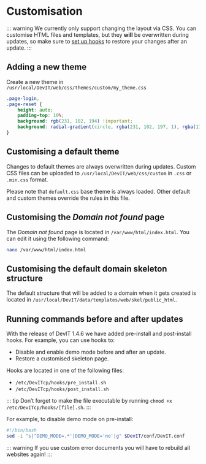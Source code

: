 # Customisation

::: warning
We currently only support changing the layout via CSS. You can customise HTML files and templates, but they **will** be overwritten during updates, so make sure to [set up hooks](#running-commands-before-and-after-updates) to restore your changes after an update.
:::

## Adding a new theme

Create a new theme in `/usr/local/DevIT/web/css/themes/custom/my_theme.css`

```css
.page-login,
.page-reset {
	height: auto;
	padding-top: 10%;
	background: rgb(231, 102, 194) !important;
	background: radial-gradient(circle, rgba(231, 102, 197, 1), rgba(174, 43, 177, 1)) !important;
}
```

## Customising a default theme

Changes to default themes are always overwritten during updates. Custom CSS files can be uploaded to `/usr/local/DevIT/web/css/custom` in `.css` or `.min.css` format.

Please note that `default.css` base theme is always loaded. Other default and custom themes override the rules in this file.

## Customising the _Domain not found_ page

The _Domain not found_ page is located in `/var/www/html/index.html`. You can edit it using the following command:

```bash
nano /var/www/html/index.html
```

## Customising the default domain skeleton structure

The default structure that will be added to a domain when it gets created is located in `/usr/local/DevIT/data/templates/web/skel/public_html`.

## Running commands before and after updates

With the release of DevIT 1.4.6 we have added pre-install and post-install hooks. For example, you can use hooks to:

- Disable and enable demo mode before and after an update.
- Restore a customised skeleton page.

Hooks are located in one of the following files:

- `/etc/DevITcp/hooks/pre_install.sh`
- `/etc/DevITcp/hooks/post_install.sh`

::: tip
Don’t forget to make the file executable by running `chmod +x /etc/DevITcp/hooks/[file].sh`.
:::

For example, to disable demo mode on pre-install:

```bash /etc/DevITcp/hooks/pre_install.sh
#!/bin/bash
sed -i "s|^DEMO_MODE=.*'|DEMO_MODE='no'|g" $DevIT/conf/DevIT.conf
```

::: warning
If you use custom error documents you will have to rebuild all websites again!
:::
